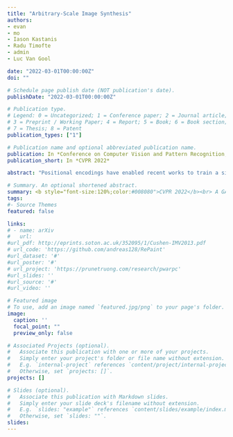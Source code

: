 ```yaml
---
title: "Arbitrary-Scale Image Synthesis"
authors:
- evan
- mo
- Iason Kastanis
- Radu Timofte
- admin
- Luc Van Gool

date: "2022-03-01T00:00:00Z"
doi: ""

# Schedule page publish date (NOT publication's date).
publishDate: "2022-03-01T00:00:00Z"

# Publication type.
# Legend: 0 = Uncategorized; 1 = Conference paper; 2 = Journal article;
# 3 = Preprint / Working Paper; 4 = Report; 5 = Book; 6 = Book section;
# 7 = Thesis; 8 = Patent
publication_types: ["1"]

# Publication name and optional abbreviated publication name.
publication: In *Conference on Computer Vision and Pattern Recognition, CVPR 2022*
publication_short: In *CVPR 2022*

abstract: "Positional encodings have enabled recent works to train a single adversarial network that can generate images of different scales. However, these approaches are either limited to a set of discrete scales or struggle to maintain good perceptual quality at the scales for which the model is not trained explicitly. We propose the design of scale-consistent positional encodings invariant to our generator's layers transformations. This enables the generation of arbitrary-scale images even at scales unseen during training.  Moreover, we incorporate  novel inter-scale augmentations into our pipeline and partial generation training to facilitate the synthesis of consistent images at arbitrary scales. Lastly, we show competitive results for a continuum of scales on various commonly used datasets for image synthesis."

# Summary. An optional shortened abstract.
summary: <b style="font-size:120%;color:#008080">CVPR 2022</b><br> A GAN that generates consistent images at arbitrary scales and resolutions.
tags:
#- Source Themes
featured: false

links:
# - name: arXiv
#   url: 
#url_pdf: http://eprints.soton.ac.uk/352095/1/Cushen-IMV2013.pdf
# url_code: 'https://github.com/andreas128/RePaint'
#url_dataset: '#'
#url_poster: '#'
# url_project: 'https://prunetruong.com/research/pwarpc'
#url_slides: ''
#url_source: '#'
#url_video: ''

# Featured image
# To use, add an image named `featured.jpg/png` to your page's folder. 
image:
  caption: ''
  focal_point: ""
  preview_only: false

# Associated Projects (optional).
#   Associate this publication with one or more of your projects.
#   Simply enter your project's folder or file name without extension.
#   E.g. `internal-project` references `content/project/internal-project/index.md`.
#   Otherwise, set `projects: []`.
projects: []

# Slides (optional).
#   Associate this publication with Markdown slides.
#   Simply enter your slide deck's filename without extension.
#   E.g. `slides: "example"` references `content/slides/example/index.md`.
#   Otherwise, set `slides: ""`.
slides:
---
```




